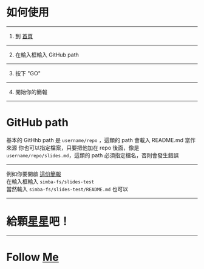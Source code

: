 # 如何使用

----

1. 到 [首頁](https://slides.simba-fs.dev)

----

2. 在輸入框輸入 GitHub path 

----

3. 按下 "GO"

----

4. 開始你的簡報

---

# GitHub path
基本的 GitHhb path 是 `username/repo` ，這類的 path 會載入 README.md 當作來源
你也可以指定檔案，只要把他加在 repo 後面，像是 `username/repo/slides.md`，這類的 path 必須指定檔名，否則會發生錯誤

----

例如你要開啟 [這份簡報](https://github.com/simba-fs/slides-test/blob/master/README.md)  
在輸入框輸入 `simba-fs/slides-test`  
當然輸入 `simba-fs/slides-test/README.md` 也可以

---

# 給顆[星星](https://github.com/simba-fs/slides)吧！

----

# Follow [Me](https://github.com/simba-fs)
